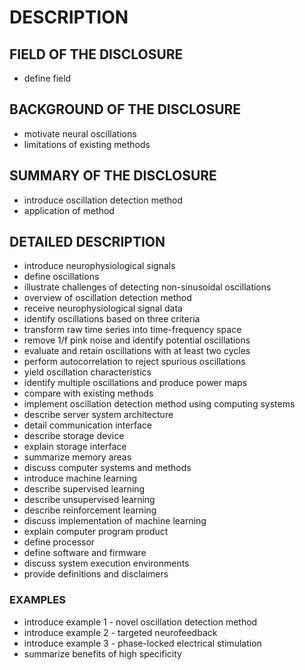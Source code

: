 # DESCRIPTION

## FIELD OF THE DISCLOSURE

- define field

## BACKGROUND OF THE DISCLOSURE

- motivate neural oscillations
- limitations of existing methods

## SUMMARY OF THE DISCLOSURE

- introduce oscillation detection method
- application of method

## DETAILED DESCRIPTION

- introduce neurophysiological signals
- define oscillations
- illustrate challenges of detecting non-sinusoidal oscillations
- overview of oscillation detection method
- receive neurophysiological signal data
- identify oscillations based on three criteria
- transform raw time series into time-frequency space
- remove 1/f pink noise and identify potential oscillations
- evaluate and retain oscillations with at least two cycles
- perform autocorrelation to reject spurious oscillations
- yield oscillation characteristics
- identify multiple oscillations and produce power maps
- compare with existing methods
- implement oscillation detection method using computing systems
- describe server system architecture
- detail communication interface
- describe storage device
- explain storage interface
- summarize memory areas
- discuss computer systems and methods
- introduce machine learning
- describe supervised learning
- describe unsupervised learning
- describe reinforcement learning
- discuss implementation of machine learning
- explain computer program product
- define processor
- define software and firmware
- discuss system execution environments
- provide definitions and disclaimers

### EXAMPLES

- introduce example 1 - novel oscillation detection method
- introduce example 2 - targeted neurofeedback
- introduce example 3 - phase-locked electrical stimulation
- summarize benefits of high specificity

